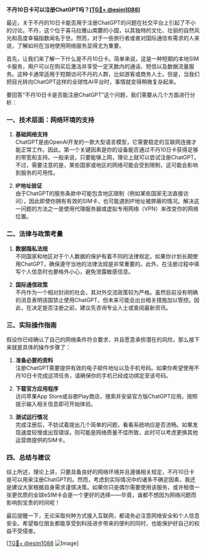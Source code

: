 **不丹10日卡可以注册ChatGPT吗？[[TG💪+ @esim1088](https://t.me/s/esim1088)]**

最近，关于不丹的10日卡能否用于注册ChatGPT的问题在社交平台上引起了不小的讨论。不丹，这个位于喜马拉雅山南麓的小国，以其独特的文化、壮丽的自然风光和高度幸福指数闻名于世。然而，对于一些旅行者或者对国际通信有需求的人来说，了解如何在当地使用网络服务显得尤为重要。

首先，让我们来了解一下什么是不丹10日卡。简单来说，这是一种短期的本地SIM卡服务，用户可以在购买后激活并享受一定天数内的通话、短信以及数据流量服务。这种卡通常适用于短期访问不丹的人群，比如游客或商务人士。但是，当我们把目光转向ChatGPT这样的全球性AI平台时，事情就变得稍微复杂起来。

要回答“不丹10日卡是否能注册ChatGPT”这个问题，我们需要从几个方面进行分析：

### 一、技术层面：网络环境的支持

1. **基础网络支持**  
   ChatGPT是由OpenAI开发的一款大型语言模型，它需要稳定的互联网连接才能正常工作。因此，第一个关键因素是你的设备能否通过不丹10日卡获得足够的带宽和支持。一般来说，只要能够上网，理论上就可以尝试注册ChatGPT。不过，需要注意的是，某些国家或地区的网络可能会受到限制，这可能会影响到服务的可用性。

2. **IP地址验证**  
   由于ChatGPT的服务条款中可能包含地区限制（例如某些国家无法直接访问），因此即使你拥有有效的SIM卡，也可能遇到IP地址被屏蔽的情况。解决这一问题的方法之一是使用代理服务器或虚拟专用网络（VPN）来改变你的网络位置。

### 二、法律与政策考量

1. **数据隐私法规**  
   不同国家和地区对于个人数据的保护有着不同的法律规定。如果你计划长期使用ChatGPT，确保遵守当地的法律法规是非常重要的。此外，在注册过程中填写个人信息时也要格外小心，避免泄露敏感信息。

2. **国际通信政策**  
   不丹作为一个相对封闭的社会，其对外交流政策较为严格。虽然目前没有明确的消息表明该国禁止使用ChatGPT，但未来可能会出台相关措施加以管控。因此，在决定是否注册之前，建议先咨询专业人士或查阅最新资讯。

### 三、实际操作指南

假设你已经确认了自己的网络条件符合要求，并且愿意承担潜在的风险，那么接下来就是具体的操作步骤了：

1. **准备必要的资料**  
   注册ChatGPT需要提供有效的电子邮件地址以及手机号码。如果你希望使用不丹10日卡完成这项任务，请确保你的手机已经成功绑定至该号码。

2. **下载官方应用程序**  
   访问苹果App Store或谷歌Play商店，搜索并安装官方版ChatGPT应用。按照提示输入相关信息即可开始体验。

3. **测试运行情况**  
   完成注册后，不妨试着提出几个简单的问题，看看系统响应是否流畅。如果发现速度较慢或出现错误，则可能是网络质量不佳所致，此时可以考虑更换其他运营商提供的SIM卡。

### 四、总结与建议

综上所述，理论上讲，只要具备良好的网络环境并且遵循相关规定，不丹10日卡是可以用来注册ChatGPT的。然而，考虑到实际情况中的诸多不确定因素，我还是建议大家根据自身需求谨慎决策。如果你只是偶尔需要使用该服务，或许租借一张更优质的全球eSIM卡会是一个更好的选择——毕竟，谁都不想因为网络问题而影响到宝贵的时间呢！

最后提醒一下，无论采取何种方式接入互联网，都请务必注意网络安全和个人信息安全。希望每位朋友都能享受到科技进步带来的便利的同时，也能保护好自己的权益不受侵害。

[[TG💪+ @esim1088](https://t.me/s/esim1088) ![Image](https://i.postimg.cc/4NQfJmqS/Snipaste-2025-05-13-00-14-12.png)]